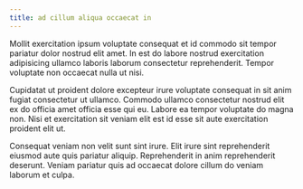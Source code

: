 ```yaml
---
title: ad cillum aliqua occaecat in
---
```


Mollit exercitation ipsum voluptate consequat et id commodo sit tempor pariatur dolor nostrud elit amet. In est do labore nostrud exercitation adipisicing ullamco laboris laborum consectetur reprehenderit. Tempor voluptate non occaecat nulla ut nisi.

Cupidatat ut proident dolore excepteur irure voluptate consequat in sit anim fugiat consectetur ut ullamco. Commodo ullamco consectetur nostrud elit ex do officia amet officia esse qui eu. Labore ea tempor voluptate do magna non. Nisi et exercitation sit veniam elit est id esse sit aute exercitation proident elit ut.

Consequat veniam non velit sunt sint irure. Elit irure sint reprehenderit eiusmod aute quis pariatur aliquip. Reprehenderit in anim reprehenderit deserunt. Veniam pariatur quis ad occaecat dolore cillum do veniam laborum et culpa.